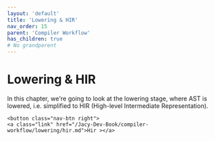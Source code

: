 ```yaml
---
layout: 'default'
title: 'Lowering & HIR'
nav_order: 15
parent: 'Compiler Workflow'
has_children: true
# No grandparent
---
```


# Lowering & HIR

In this chapter, we're going to look at the lowering stage, where AST is lowered, i.e. simplified to HIR (High-level Intermediate Representation).
<div class="nav-btn-block">
    
    <button class="nav-btn right">
    <a class="link" href="/Jacy-Dev-Book/compiler-workflow/lowering/hir.md">Hir ></a>
</button>

</div>
